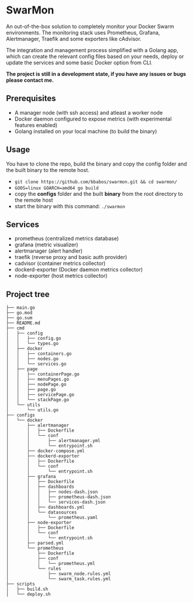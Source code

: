 # SwarMon
An out-of-the-box solution to completely monitor your Docker Swarm environments. The monitoring stack uses Prometheus, Grafana, Alertmanager, Traefik and some exporters like cAdvisor.

The integration and management process simplified with a Golang app, which can create the relevant config files based on your needs, deploy or update the services and some basic Docker option from CLI.

**The project is still in a development state, if you have any issues or bugs please contact me.**

## Prerequisites
- A manager node (with ssh access) and atleast a worker node
- Docker daemon configured to expose metrics (with experimental features enabled)
- Golang installed on your local machine (to build the binary)

## Usage
You have to clone the repo, build the binary and copy the config folder and the built binary to the remote host.
- ```git clone https://github.com/bbabos/swarmon.git && cd swarmon/```
- ```GOOS=linux GOARCH=amd64 go build```
- copy the **configs** folder and the built **binary** from the root directory to the remote host
- start the binary with this command: ```./swarmon```

## Services
- prometheus (centralized metrics database)
- grafana (metric visualizer)
- alertmanager (alert handler)
- traefik (reverse proxy and basic auth provider)
- cadvisor (container metrics collector)
- dockerd-exporter (Docker daemon metrics collector)
- node-exporter (host metrics collector)

## Project tree
```
├── main.go
├── go.mod
├── go.sum
├── README.md
├── cmd
│   ├── config
│   │   ├── config.go
│   │   └── types.go
│   ├── docker
│   │   ├── containers.go
│   │   ├── nodes.go
│   │   └── services.go
│   ├── page
│   │   ├── containerPage.go
│   │   ├── menuPages.go
│   │   ├── nodePage.go
│   │   ├── page.go
│   │   ├── servicePage.go
│   │   └── stackPage.go
│   └── utils
│       └── utils.go
├── configs
│   └── docker
│       ├── alertmanager
│       │   ├── Dockerfile
│       │   └── conf
│       │       ├── alertmanager.yml
│       │       └── entrypoint.sh
│       ├── docker-compose.yml
│       ├── dockerd-exporter
│       │   ├── Dockerfile
│       │   └── conf
│       │       └── entrypoint.sh
│       ├── grafana
│       │   ├── Dockerfile
│       │   ├── dashboards
│       │   │   ├── nodes-dash.json
│       │   │   ├── prometheus-dash.json
│       │   │   └── services-dash.json
│       │   ├── dashboards.yml
│       │   └── datasources
│       │       └── prometheus.yaml
│       ├── node-exporter
│       │   ├── Dockerfile
│       │   └── conf
│       │       └── entrypoint.sh
│       ├── parsed.yml
│       └── prometheus
│           ├── Dockerfile
│           ├── conf
│           │   └── prometheus.yml
│           └── rules
│               ├── swarm_node.rules.yml
│               └── swarm_task.rules.yml
├── scripts
│   ├── build.sh
│   └── deploy.sh
```
